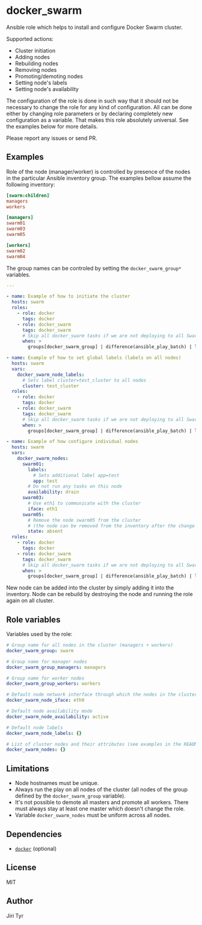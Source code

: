 docker_swarm
============

Ansible role which helps to install and configure Docker Swarm cluster.

Supported actions:
 - Cluster initiation
 - Adding nodes
 - Rebuilding nodes
 - Removing nodes
 - Promoting/demoting nodes
 - Setting node's labels
 - Setting node's availability

The configuration of the role is done in such way that it should not be
necessary to change the role for any kind of configuration. All can be
done either by changing role parameters or by declaring completely new
configuration as a variable. That makes this role absolutely
universal. See the examples below for more details.

Please report any issues or send PR.


Examples
--------

Role of the node (manager/worker) is controlled by presence of the nodes in the
particular Ansible inventory group. The examples bellow assume the following
inventory:

```ini
[swarm:children]
managers
workers

[managers]
swarm01
swarm03
swarm05

[workers]
swarm02
swarm04
```

The group names can be controled by setting the `docker_swarm_group*` variables.


```yaml
---

- name: Example of how to initiate the cluster
  hosts: swarm
  roles:
    - role: docker
      tags: docker
    - role: docker_swarm
      tags: docker_swarm
      # Skip all docker_swarm tasks if we are not deploying to all Swarm cluster nodes
      when: >
        groups[docker_swarm_group] | difference(ansible_play_batch) | length == 0

- name: Example of how to set global labels (labels on all nodes)
  hosts: swarm
  vars:
    docker_swarm_node_labels:
      # Sets label cluster=test_cluster to all nodes
      cluster: test_cluster
  roles:
    - role: docker
      tags: docker
    - role: docker_swarm
      tags: docker_swarm
      # Skip all docker_swarm tasks if we are not deploying to all Swarm cluster nodes
      when: >
        groups[docker_swarm_group] | difference(ansible_play_batch) | length == 0

- name: Example of how configure individual nodes
  hosts: swarm
  vars:
    docker_swarm_nodes:
      swarm01:
        labels:
          # Sets additional label app=test
          app: test
        # Do not run any tasks on this node
        availability: drain
      swarm03:
        # Use eth1 to communicate with the cluster
        iface: eth1
      swarm05:
        # Remove the node swarm05 from the cluster
        # (the node can be removed from the inventory after the change was applied)
        state: absent
  roles:
    - role: docker
      tags: docker
    - role: docker_swarm
      tags: docker_swarm
      # Skip all docker_swarm tasks if we are not deploying to all Swarm cluster nodes
      when: >
        groups[docker_swarm_group] | difference(ansible_play_batch) | length == 0
```

New node can be added into the cluster by simply adding it into the inventory.
Node can be rebuild by destroying the node and running the role again on all
cluster.


Role variables
--------------

Variables used by the role:

```yaml
# Group name for all nodes in the cluster (managers + workers)
docker_swarm_group: swarm

# Group name for manager nodes
docker_swarm_group_managers: managers

# Group name for worker nodes
docker_swarm_group_workers: workers

# Default node network interface through which the nodes in the cluster communicate
docker_swarm_node_iface: eth0

# Default node availability mode
docker_swarm_node_availability: active

# Default node labels
docker_swarm_node_labels: {}

# List of cluster nodes and their attributes (see examples in the README for details)
docker_swarm_nodes: {}
```


Limitations
-----------

- Node hostnames must be unique.
- Always run the play on all nodes of the cluster (all nodes of the group
  defined by the `docker_swarm_group` variable).
- It's not possible to demote all masters and promote all workers. There must
  always stay at least one master which doesn't change the role.
- Variable `docker_swarm_nodes` must be uniform across all nodes.


Dependencies
------------

- [`docker`](https://github.com/jtyr/ansible-docker) (optional)


License
-------

MIT


Author
------

Jiri Tyr
